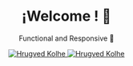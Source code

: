 <!-- Encabezado principal -->
<h1 align="center">¡Welcome ! 👋</h1>

<!-- Descripción breve -->
<p align="center">
 Functional and Responsive  🚀
</p>
<!-- Medios de Comunicación -->
<div align="center" id="badges">

<a href="https://www.linkedin.com/in/facundo-aguilar-014265261/">
<img border="0" alt="Hrugved Kolhe" src="https://img.icons8.com/doodle/40/000000/linkedin--v2.png"/>
</a>
<a href="mailto:facuam25@gmail.com">
<img border="0" alt="Hrugved Kolhe" src="https://img.icons8.com/doodle/38/000000/gmail-new.png"/>
</a>
</p>
</div>




